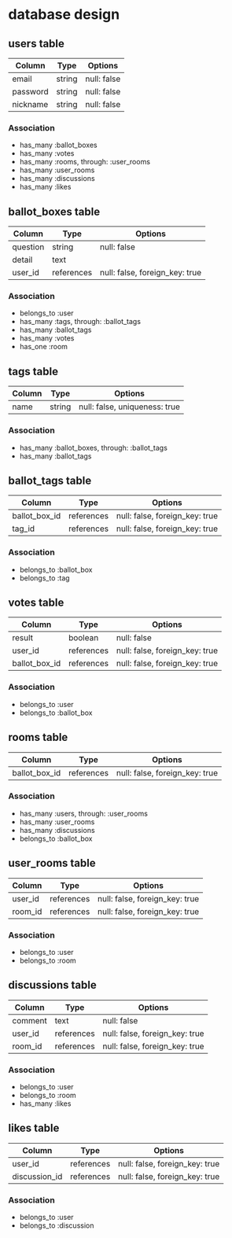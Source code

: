 # database design

## users table

| Column          | Type    | Options     |
| --------------- | ------- | ----------- |
| email           | string  | null: false |
| password        | string  | null: false |
| nickname        | string  | null: false |

### Association

- has_many :ballot_boxes
- has_many :votes
- has_many :rooms, through: :user_rooms
- has_many :user_rooms
- has_many :discussions
- has_many :likes

## ballot_boxes table

| Column   | Type          | Options                         |
| -------- | ------------- | ------------------------------- |
| question | string        | null: false                     |
| detail   | text          |                                 |
| user_id  | references    | null: false, foreign_key: true  |

### Association

- belongs_to :user
- has_many :tags, through: :ballot_tags
- has_many :ballot_tags
- has_many :votes
- has_one :room

## tags table

| Column | Type   | Options                       |
| ------ | ------ | ----------------------------- |
| name   | string | null: false, uniqueness: true |

### Association

- has_many :ballot_boxes, through: :ballot_tags
- has_many :ballot_tags

## ballot_tags table

| Column        | Type       | Options                        |
| ------------- | ---------- | ------------------------------ |
| ballot_box_id | references | null: false, foreign_key: true |
| tag_id        | references | null: false, foreign_key: true |

### Association

- belongs_to :ballot_box
- belongs_to :tag

## votes table

| Column        | Type       | Options                        |
| ------------- | ---------- | ------------------------------ |
| result        | boolean    | null: false                    |
| user_id       | references | null: false, foreign_key: true |
| ballot_box_id | references | null: false, foreign_key: true |

### Association

- belongs_to :user
- belongs_to :ballot_box

## rooms table

| Column        | Type       | Options                         |
| ------------- | ---------- | ------------------------------- |
| ballot_box_id | references | null: false, foreign_key: true  |

### Association

- has_many :users, through: :user_rooms
- has_many :user_rooms
- has_many :discussions
- belongs_to :ballot_box

## user_rooms table

| Column  | Type       | Options                        |
| ------- | ---------- | ------------------------------ |
| user_id | references | null: false, foreign_key: true |
| room_id | references | null: false, foreign_key: true |

### Association

- belongs_to :user
- belongs_to :room

## discussions table

| Column  | Type       | Options                        |
| ------- | ---------  | ------------------------------ |
| comment | text       | null: false                    |
| user_id | references | null: false, foreign_key: true |
| room_id | references | null: false, foreign_key: true |

### Association

- belongs_to :user
- belongs_to :room
- has_many :likes

## likes table

| Column        | Type       | Options                        |
| ------------- | ---------- | ------------------------------ |
| user_id       | references | null: false, foreign_key: true |
| discussion_id | references | null: false, foreign_key: true |

### Association

- belongs_to :user
- belongs_to :discussion